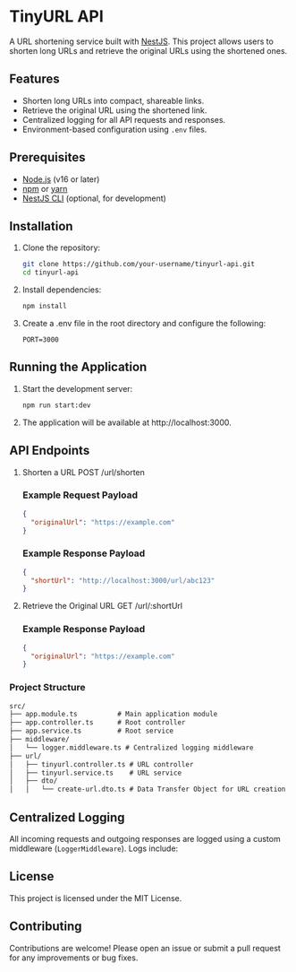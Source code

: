 # TinyURL API

A URL shortening service built with [NestJS](https://nestjs.com/). This project allows users to shorten long URLs and retrieve the original URLs using the shortened ones.

## Features

- Shorten long URLs into compact, shareable links.
- Retrieve the original URL using the shortened link.
- Centralized logging for all API requests and responses.
- Environment-based configuration using `.env` files.

## Prerequisites

- [Node.js](https://nodejs.org/) (v16 or later)
- [npm](https://www.npmjs.com/) or [yarn](https://yarnpkg.com/)
- [NestJS CLI](https://docs.nestjs.com/cli/overview) (optional, for development)

## Installation

1. Clone the repository:

   ```bash
   git clone https://github.com/your-username/tinyurl-api.git
   cd tinyurl-api
   ```

2. Install dependencies:

   ```bash
   npm install
   ```

3. Create a .env file in the root directory and configure the following:

   ```env
   PORT=3000
   ```

## Running the Application

1. Start the development server:

   ```bash
   npm run start:dev
   ```

2. The application will be available at http://localhost:3000.

## API Endpoints

1. Shorten a URL
   POST /url/shorten

   ### Example Request Payload

   ```json
   {
     "originalUrl": "https://example.com"
   }
   ```

   ### Example Response Payload

   ```json
   {
     "shortUrl": "http://localhost:3000/url/abc123"
   }
   ```

2. Retrieve the Original URL
   GET /url/:shortUrl

   ### Example Response Payload

   ```json
   {
     "originalUrl": "https://example.com"
   }
   ```

### Project Structure

```markdown
src/
├── app.module.ts          # Main application module
├── app.controller.ts      # Root controller
├── app.service.ts         # Root service
├── middleware/
│   └── logger.middleware.ts # Centralized logging middleware
├── url/
│   ├── tinyurl.controller.ts # URL controller
│   ├── tinyurl.service.ts    # URL service
│   ├── dto/
│   │   └── create-url.dto.ts # Data Transfer Object for URL creation
```

## Centralized Logging
All incoming requests and outgoing responses are logged using a custom middleware (```LoggerMiddleware```). Logs include:

## License
This project is licensed under the MIT License.

## Contributing
Contributions are welcome! Please open an issue or submit a pull request for any improvements or bug fixes.
